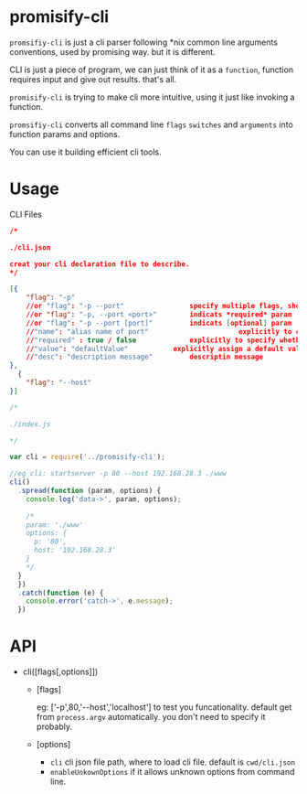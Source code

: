 # promisify-cli

`promsifiy-cli` is just a cli parser following *nix common line arguments conventions, used by promising way. but it is different.

CLI is just a piece of program, we can just think of it as a `function`, function requires input and give out results. that's all.

`promisify-cli` is trying to make cli more intuitive, using it just like invoking a function.

`promsifiy-cli` converts all command line `flags` `switches` and `arguments` into function params and options.

You can use it building efficient cli tools.

# Usage
CLI Files 

```json
/*

./cli.json

creat your cli declaration file to describe.
*/

[{
    "flag": "-p"
    //or "flag": "-p --port"				specify multiple flags, short/long flags
    //or "flag": "-p, --port <port>" 		indicats *required* param
    //or "flag": "-p --port [port]" 		indicats [optional] param
    //"name": "alias name of port" 						explicitly to customize its name
    //"required" : true / false 			explicitly to specify whether it's optional or must required
    //"value": "defaultValue"  			explicitly assign a default value
    //"desc": "description message" 		descriptin message
},
  {
    "flag": "--host"
}]
```

```javascript
/*

./index.js

*/

var cli = require('../promisify-cli');

//eg cli: startserver -p 80 --host 192.168.28.3 ./www
cli()
  .spread(function (param, options) {
    console.log('data->', param, options);
    
    /*
    param: './www'
    options: {
      p: '80',
      host: '192.168.28.3'
    }
    */
  }
  })
  .catch(function (e) {
    console.error('catch->', e.message);
  })
```

# API

* cli([flags[,options]])
	
	* [flags]
	
		eg: ['-p',80,'--host','localhost'] to test you 	funcationality. default get from `process.argv` 	automatically. you don't need to specify it probably.
	
	* [options] 
		* `cli` cli json file path, where to load cli file. default is `cwd/cli.json`		
		* `enableUnkownOptions` if it allows unknown options 		from 	command line.